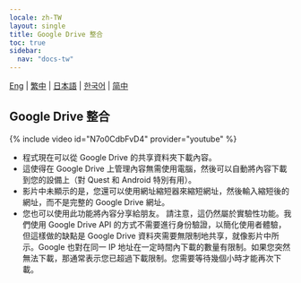 ```yaml
---
locale: zh-TW
layout: single
title: Google Drive 整合
toc: true
sidebar:
  nav: "docs-tw"
---
```

[Eng](/dancexr/features/googledrive) | [繁中](/tw/dancexr/features/googledrive) | [日本語](/jp/dancexr/features/googledrive) | [한국어](/kr/dancexr/features/googledrive) | [简中](/zh/dancexr/features/googledrive)


## Google Drive 整合
{% include video id="N7o0CdbFvD4" provider="youtube" %}
* 程式現在可以從 Google Drive 的共享資料夾下載內容。
* 這使得在 Google Drive 上管理內容無需使用電腦，然後可以自動將內容下載到您的設備上（對 Quest 和 Android 特別有用）。
* 影片中未顯示的是，您還可以使用網址縮短器來縮短網址，然後輸入縮短後的網址，而不是完整的 Google Drive 網址。
* 您也可以使用此功能將內容分享給朋友。
請注意，這仍然屬於實驗性功能。我們使用 Google Drive API 的方式不需要進行身份驗證，以簡化使用者體驗，但這樣做的缺點是 Google Drive 資料夾需要無限制地共享，就像影片中所示。Google 也對在同一 IP 地址在一定時間內下載的數量有限制。如果您突然無法下載，那通常表示您已超過下載限制。您需要等待幾個小時才能再次下載。